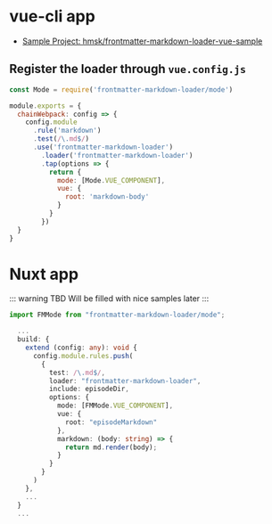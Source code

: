 # vue-cli app

- [Sample Project: hmsk/frontmatter-markdown-loader-vue-sample](https://github.com/hmsk/frontmatter-markdown-loader-vue-sample)

## Register the loader through `vue.config.js`

```js
const Mode = require('frontmatter-markdown-loader/mode')

module.exports = {
  chainWebpack: config => {
    config.module
      .rule('markdown')
      .test(/\.md$/)
      .use('frontmatter-markdown-loader')
        .loader('frontmatter-markdown-loader')
        .tap(options => {
          return {
            mode: [Mode.VUE_COMPONENT],
            vue: {
              root: 'markdown-body'
            }
          }
        })
  }
}
```

# Nuxt app

::: warning TBD
Will be filled with nice samples later
:::

```ts
import FMMode from "frontmatter-markdown-loader/mode";

  ...
  build: {
    extend (config: any): void {
      config.module.rules.push(
        {
          test: /\.md$/,
          loader: "frontmatter-markdown-loader",
          include: episodeDir,
          options: {
            mode: [FMMode.VUE_COMPONENT],
            vue: {
              root: "episodeMarkdown"
            },
            markdown: (body: string) => {
              return md.render(body);
            }
          }
        }
      )
    },
    ...
  }
  ...
```
